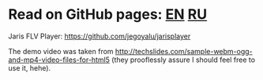 # Read on GitHub pages: [EN](https://bodqhrohro.github.io/flash_vs_html5/index_en.html) [RU](https://bodqhrohro.github.io/flash_vs_html5/index_ru.html)

Jaris FLV Player: https://github.com/jegoyalu/jarisplayer

The demo video was taken from http://techslides.com/sample-webm-ogg-and-mp4-video-files-for-html5 (they prooflessly assure I should feel free to use it, hehe).
